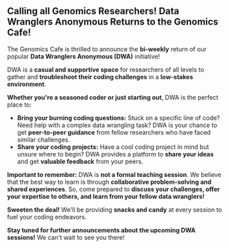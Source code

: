 ## Calling all Genomics Researchers! Data Wranglers Anonymous Returns to the Genomics Cafe!

The Genomics Cafe is thrilled to announce the **bi-weekly** return of our popular **Data Wranglers Anonymous (DWA)** initiative! 

DWA is a **casual and supportive space** for researchers of all levels to gather and **troubleshoot their coding challenges** in a **low-stakes environment**. 

**Whether you're a seasoned coder or just starting out**, DWA is the perfect place to:

* **Bring your burning coding questions:** Stuck on a specific line of code? Need help with a complex data wrangling task? DWA is your chance to get **peer-to-peer guidance** from fellow researchers who have faced similar challenges.
* **Share your coding projects:** Have a cool coding project in mind but unsure where to begin? DWA provides a platform to **share your ideas** and get **valuable feedback** from your peers.

**Important to remember:** DWA is **not a formal teaching session**. We believe that the best way to learn is through **collaborative problem-solving and shared experiences**. So, come prepared to **discuss your challenges, offer your expertise to others, and learn from your fellow data wranglers!**

**Sweeten the deal!** We'll be providing **snacks and candy** at every session to fuel your coding endeavors.

**Stay tuned for further announcements about the upcoming DWA sessions!** We can't wait to see you there!
